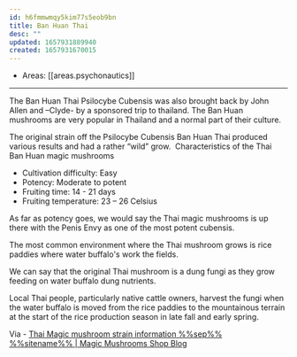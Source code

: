```yaml
---
id: h6fmmwmqy5kim77s5eob9bn
title: Ban Huan Thai
desc: ""
updated: 1657931889940
created: 1657931670015
---
```


- Areas: [[areas.psychonautics]]

---

The Ban Huan Thai Psilocybe Cubensis was also brought back by John Allen and –Clyde- by a sponsored trip to thailand. The Ban Huan mushrooms are very popular in Thailand and a normal part of their culture.

The original strain off the Psilocybe Cubensis Ban Huan Thai produced various results and had a rather “wild” grow.
​
Characteristics of the Thai Ban Huan magic mushrooms

- Cultivation difficulty: Easy
- Potency: Moderate to potent
- Fruiting time: 14 - 21 days
- Fruiting temperature: 23 – 26 Celsius

As far as potency goes, we would say the Thai magic mushrooms is up there with the Penis Envy as one of the most potent cubensis.

The most common environment where the Thai mushroom grows is rice paddies where water buffalo's work the fields.

We can say that the original Thai mushroom is a dung fungi as they grow feeding on water buffalo dung nutrients.

Local Thai people, particularly native cattle owners, harvest the fungi when the water buffalo is moved from the rice paddies to the mountainous terrain at the start of the rice production season in late fall and early spring.

Via - [Thai Magic mushroom strain information %%sep%% %%sitename%% | Magic Mushrooms Shop Blog](https://www.magic-mushrooms-shop.com/en/blog/thai-magic-mushroom-strain)

